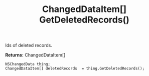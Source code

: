 ﻿---
uid: crmscript_ref_NSChangedData_GetDeletedRecords
title: ChangedDataItem[] GetDeletedRecords()
intellisense: NSChangedData.GetDeletedRecords
keywords: NSChangedData, GetDeletedRecords
so.topic: reference
---

Ids of deleted records.

**Returns:** ChangedDataItem[]


```crmscript
NSChangedData thing;
ChangedDataItem[] deletedRecords  = thing.GetDeletedRecords();
```


